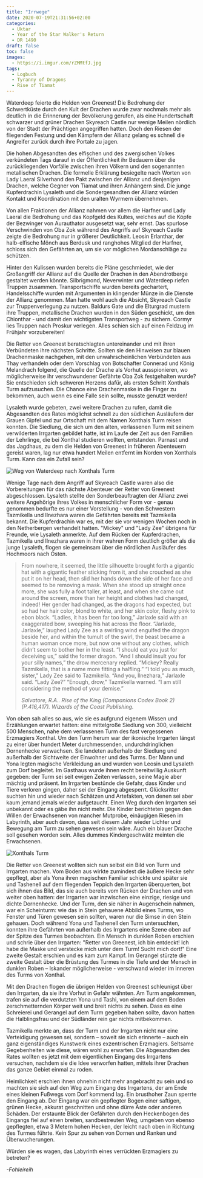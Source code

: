 ```yaml
---
title: "Irrwege"
date: 2020-07-19T21:31:56+02:00
categories:
  - Uktar
  - Year of the Star Walker's Return
  - DR 1490
draft: false
toc: false
images:
  - https://i.imgur.com/rZMMtfJ.jpg
tags: 
  - Logbuch
  - Tyranny of Dragons
  - Rise of Tiamat
---
```


Waterdeep feierte die Helden von Greenest! Die Bedrohung der Schwertküste durch den Kult der Drachen wurde zwar nochmals mehr als deutlich in die Erinnerung der Bevölkerung gerufen, als eine Hundertschaft schwarzer und grüner Drachen Skyreach Castle nur wenige Meilen nördlich von der Stadt der Prächtigen angegriffen hatten. Doch den Riesen der fliegenden Festung und den Kämpfern der Allianz gelang es schnell die Angreifer zurück durch ihre Portale zu jagen.

Die hohen Abgesandten des elfischen und des zwergischen Volkes verkündeten Tags darauf in der Öffentlichkeit ihr Bedauern über die zurückliegenden Vorfälle zwischen ihren Völkern und den sogenannten metallischen Drachen. Die formelle Erklärung besiegelte nach Worten von Lady Laeral Silverhand den Pakt zwischen der Allianz und denjenigen Drachen, welche Gegner von Tiamat und ihren Anhängern sind. Die junge Kupferdrachin Lysaleth und die Sondergesandten der Allianz würden Kontakt und Koordination mit den uralten Wyrmern übernehmen.

Von allen Fraktionen der Allianz nahmen vor allem die Harfner und Lady Laeral die Bedrohung und das Kopfgeld des Kultes, welches auf die Köpfe der Bezwinger von Aurauthator ausgesetzt war, sehr ernst. Das spurlose Verschwinden von Oba Zok während des Angriffs auf Skyreach Castle zeigte die Bedrohung nur in größerer Deutlichkeit. Leosin Erlanthar, der halb-elfische Mönch aus Berdusk und ranghohes Mitglied der Harfner, schloss sich den Gefährten an, um sie vor möglichen Mordanschläge zu schützen.

Hinter den Kulissen wurden bereits die Pläne geschmiedet, wie der Großangriff der Allianz auf die Quelle der Drachen in den Abendrotberge gestaltet werden könnte. Silbrigmond, Neverwinter und Waterdeep riefen Truppen zusammen. Transportschiffe wurden bereits gechartert, Handelsschiffe wurden mit Argumenten in klingender Münze in die Dienste der Allianz genommen. Man hatte wohl auch die Absicht, Skyreach Castle zur Truppenverlegung zu nutzen. Baldurs Gate und die Elturgrad mustern ihre Truppen, metallische Drachen wurden in den Süden geschickt, um den Chionthar - und damit den wichtigsten Transportweg - zu sichern. Cormyr lies Truppen nach Proskur verlegen. Alles schien sich auf einen Feldzug im Frühjahr vorzubereiten!

Die Retter von Greenest beratschlagten untereinander und mit ihren Verbündeten ihre nächsten Schritte. Sollten sie den Hinweisen zur blauen Drachenmaske nachgehen, mit den unwahrscheinlichen Verbündeten aus Thay verhandeln oder dem Vorschlag von Botschafter Connerad und König Melandrach folgend, die Quelle der Drache als Vorhut ausspionieren, wo möglicherweise ihr verschwundener Gefährte Oba Zok festgehalten wurde? Sie entschieden sich schweren Herzens dafür, als ersten Schritt Xonthals Turm aufzusuchen. Die Chance eine Drachenmaske in die Finger zu bekommen, auch wenn es eine Falle sein sollte, musste genutzt werden! 

Lysaleth wurde gebeten, zwei weitere Drachen zu rufen, damit die Abgesandten des Rates möglichst schnell zu den südlichen Ausläufern der Grauen Gipfel und zur Ortschaft mit dem Namen Xonthals Turm reisen konnten. Die Siedlung, die sich um den alten, verlassenen Turm mit seinem verwilderten Irrgarten gebildet hatte, ist im Laufe der Zeit aus den Familien der Lehrlinge, die bei Xonthal studieren wollten, entstanden. Parnast und das Jagdhaus, zu dem die Helden von Greenest in früheren Abenteuern gereist waren, lag nur etwa hundert Meilen entfernt im Norden von Xonthals Turm. Kann das ein Zufall sein?

![Weg von Waterdeep nach Xonthals Turm](https://i.imgur.com/EdVZ4TW.jpg)

Wenige Tage nach dem Angriff auf Skyreach Castle waren also die Vorbereitungen für das nächste Abenteuer der Retter von Greenest abgeschlossen. Lysaleth stellte den Sonderbeauftragten der Allianz zwei weitere Angehörige ihres Volkes in menschlicher Form vor - genau genommen bedurfte es nur einer Vorstellung - von den Schwestern Tazmikella und Ilnezhara waren die Gefährten bereits mit Tazmikella bekannt. Die Kupferdrachin war es, mit der sie vor wenigen Wochen noch in den Netherbergen verhandelt hatten. "Mickey" und "Lady Zee" übrigens für Freunde, wie Lysaleth anmerkte. Auf dem Rücken der Kupferdrachen, Tazmikella und Ilnezhara waren in ihrer wahren Form deutlich größer als die junge Lysaleth, flogen sie gemeinsam über die nördlichen Ausläufer des Hochmoors nach Osten.

> From nowhere, it seemed, the little silhouette brought forth a gigantic hat with a gigantic feather sticking from it, and she crouched as she put it on her head, then slid her hands down the side of her face and seemed to be removing a mask. When she stood up straight once more, she was fully a foot taller, at least, and when she came out around the screen, more than her height and clothes had changed, indeed! Her gender had changed, as the dragons had expected, but so had her hair color, blond to white, and her skin color, fleshy pink to ebon black. “Ladies, it has been far too long,” Jarlaxle said with an exaggerated bow, sweeping his hat across the floor. “Jarlaxle, Jarlaxle,” laughed Lady Zee as a swirling wind engulfed the dragon beside her, and within the tumult of the swirl, the beast became a human woman once more, but now one without any clothes, which didn’t seem to bother her in the least. “I should eat you just for deceiving us,” said the former dragon. “And I should insult you for your silly names,” the drow mercenary replied. “Mickey? Really Tazmikella, that is a name more fitting a halfling.” “I told you as much, sister,” Lady Zee said to Tazmikella. “And you, Ilnezhara,” Jarlaxle said. “Lady Zee?” “Enough, drow,” Tazmikella warned. “I am still considering the method of your demise.”
> 
> _Salvatore, R.A.. Rise of the King (Companions Codex Book 2) (P.416,417). Wizards of the Coast Publishing._

Von oben sah alles so aus, wie sie es aufgrund eigenem Wissen und Erzählungen erwartet hatten: eine mittelgroße Siedlung von 300, vielleicht 500 Menschen, nahe dem verlassenen Turm des fast vergessenen Erzmagiers Xonthal. Um den Turm herum war der ikonische Irrgarten längst zu einer über hundert Meter durchmessenden, undurchdringlichen Dornenhecke verwachsen. Sie landeten außerhalb der Siedlung und außerhalb der Sichtweite der Einwohner und des Turms. Der Mann und Yona legten magische Verkleidung an und wurden von Leosin und Lysaleth zum Dorf begleitet. Im Gasthaus wurde ihnen recht bereitwillig Auskunft gegeben: der Turm sei seit ewigen Zeiten verlassen, seine Magie aber mächtig und präsent. Im Irrgarten bestünde die Gefahr, dass Kinder und Tiere verloren gingen, daher sei der Eingang abgesperrt. Glücksritter suchten hin und wieder nach Schätzen und Artefakten, von denen sei aber kaum jemand jemals wieder aufgetaucht. Einen Weg durch den Irrgarten sei unbekannt oder es gäbe ihn nicht mehr. Die Kinder berichteten gegen den Willen der Erwachsenen von mancher Mutprobe, einäugigen Riesen im Labyrinth, aber auch davon, dass seit diesem Jahr wieder Lichter und Bewegung am Turm zu sehen gewesen sein wäre. Auch ein blauer Drache soll gesehen worden sein. Alles dummes Kindergeschwätz meinten die Erwachsenen.

![Xonthals Turm](https://i.imgur.com/rZMMtfJ.jpg)

Die Retter von Greenest wollten sich nun selbst ein Bild von Turm und Irrgarten machen. Vom Boden aus wirkte zumindest die äußere Hecke sehr gepflegt, aber als Yona ihren magischen Familiar schickte und später sie und Tashenell auf dem fliegenden Teppich den Irrgarten überquerten, bot sich ihnen das Bild, das sie auch bereits vom Rücken der Drachen und von weiter oben hatten: der Irrgarten war inzwischen eine einzige, riesige und dichte Dornenhecke. Und der Turm, den sie näher in Augenschein nahmen, war ein Scheinturm: wie das in Stein gehauene Abbild eines Turms, wo Fenster und Türen gewesen sein sollten, waren nur die Simse in den Stein gehauen. Doch während Yona und Tashenell den Turm untersuchten, konnten ihre Gefährten von außerhalb des Irrgartens eine Szene oben auf der Spitze des Turmes beobachten. Ein Mensch in dunklen Roben erschien und schrie über den Irrgarten: "Retter von Greenest, ich bin entdeckt! Ich habe die Maske und verstecke mich unter dem Turm! Sucht mich dort!" Eine zweite Gestalt erschien und es kam zum Kampf. Im Gerangel stürzte die zweite Gestalt über die Brüstung des Turmes in die Tiefe und der Mensch in dunklen Roben – Iskander möglicherweise - verschwand wieder im inneren des Turms von Xonthal.

Mit den Drachen flogen die übrigen Helden von Greenest schleunigst über den Irrgarten, da sie ihre Vorhut in Gefahr wähnten. Am Turm angekommen, trafen sie auf die verdutzten Yona und Tashi, von einem auf dem Boden zerschmetternden Körper weit und breit nichts zu sehen. Dass es eine Schreierei und Gerangel auf dem Turm gegeben haben sollte, davon hatten die Halblingsfrau und der Südländer rein gar nichts mitbekommen.

Tazmikella merkte an, dass der Turm und der Irrgarten nicht nur eine Verteidigung gewesen sei, sondern – soweit sie sich erinnerte – auch ein ganz eigenständiges Kunstwerk eines exzentrischen Erzmagiers. Seltsame Gegebenheiten wie diese, wären wohl zu erwarten. Die Abgesandten des Rates wollten es jetzt mit dem eigentlichen Eingang des Irrgartens versuchen, nachdem sie die Idee verworfen hatten, mittels ihrer Drachen das ganze Gebiet einmal zu roden.

Heimlichkeit erschien ihnen ohnehin nicht mehr angebracht zu sein und so machten sie sich auf den Weg zum Eingang des Irrgartens, der am Ende eines kleinen Fußwegs vom Dorf kommend lag. Ein brusthoher Zaun sperrte den Eingang ab. Der Eingang war ein gepflegter Bogen einer saftigen, grünen Hecke, akkurat geschnitten und ohne dürre Äste oder anderen Schäden. Der erstaunte Blick der Gefährten durch den Heckenbogen des Eingangs fiel auf einen breiten, sandbestreuten Weg, umgeben von ebenso gepflegten, etwa 3 Metern hohen Hecken, der leicht nach oben in Richtung des Turmes führte. Kein Spur zu sehen von Dornen und Ranken und Überwucherungen. 

Würden sie es wagen, das Labyrinth eines verrückten Erzmagiers zu betreten?

_-Fohleireih_
